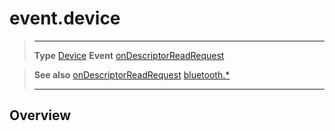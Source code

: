 # event.device

> --------------------- ------------------------------------------------------------------------------------------
> __Type__              [Device](/plugin/bluetooth/type/Device/index.md)
> __Event__             [onDescriptorReadRequest](/plugin/bluetooth/type/Server/event/onDescriptorReadRequest/index.md)


> __See also__          [onDescriptorReadRequest](/plugin/bluetooth/type/Server/event/onDescriptorReadRequest/index.md)
>						[bluetooth.*](/plugin/bluetooth/index.md)
> --------------------- ------------------------------------------------------------------------------------------

## Overview